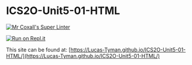 # ICS2O-Unit5-01-HTML

[![Mr Coxall's Super Linter](https://github.com/Lucas-Tyman/ICS2O-Unit5-01-HTML/workflows/Mr%20Coxall's%20Super%20Linter/badge.svg)](https://github.com/Lucas-Tyman/ICS2O-Unit5-01-HTML/actions)

[![Run on Repl.it](https://repl.it/badge/github/Lucas-Tyman/ICS2O-Unit5-01-HTML)](https://repl.it/github/Lucas-Tyman/ICS2O-Unit5-01-HTML)

This site can be found at: [https://Lucas-Tyman.github.io/ICS2O-Unit5-01-HTML/](https://Lucas-Tyman.github.io/ICS2O-Unit5-01-HTML/)
